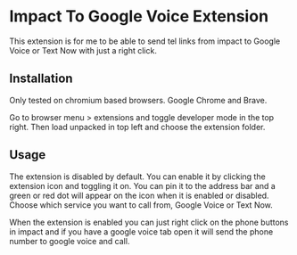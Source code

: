 # Impact To Google Voice Extension

This extension is for me to be able to send tel links from impact to Google Voice or Text Now with just a right click.

## Installation

Only tested on chromium based browsers. Google Chrome and Brave.

Go to browser menu > extensions and toggle developer mode in the top right. Then load unpacked in top left and choose the extension folder.

## Usage

The extension is disabled by default. You can enable it by clicking the extension icon and toggling it on. You can pin it to the address bar and a green or red dot will appear on the icon when it is enabled or disabled. Choose which service you want to call from, Google Voice or Text Now.

When the extension is enabled you can just right click on the phone buttons in impact and if you have a google voice tab open it will send the phone number to google voice and call.
